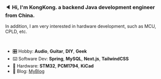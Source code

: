 ### 🔈 Hi, I'm KongKong. a backend Java development engineer from China. 
In addition, I am very interested in hardware development, such as MCU, CPLD, etc.


<br>

- 🎛️ Hobby: **Audio**, **Guitar**, **DIY**, **Geek**
- ⌨️ Software Dev: **Spring**, **MySQL**, **Next.js**, **TailwindCSS** 
- 🔩 Hardware: **STM32**, **PCM1794**, **KiCad**
- 📔 Blog: [MyBlog](https://kongkong.me)

<!--
**jwkongkong/jwkongkong** is a ✨ _special_ ✨ repository because its `README.md` (this file) appears on your GitHub profile.

Here are some ideas to get you started:

- 🔭 I’m currently working on ...
- 🌱 I’m currently learning ...
- 👯 I’m looking to collaborate on ...
- 🤔 I’m looking for help with ...
- 💬 Ask me about ...
- 📫 How to reach me: ...
- 😄 Pronouns: ...
- ⚡ Fun fact: ...
-->
